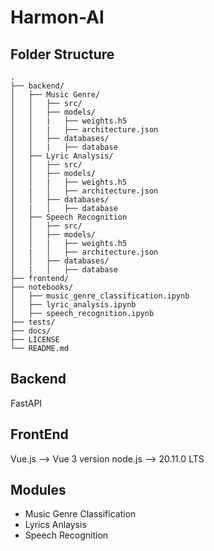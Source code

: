 # Harmon-AI

## Folder Structure

    .
    ├── backend/
    │   ├── Music Genre/
    │   │   ├── src/
    │   │   ├── models/
    │   │   |   ├── weights.h5
    │   │   |   ├── architecture.json
    │   │   ├── databases/
    │   │   |   ├── database
    │   ├── Lyric Analysis/
    │   │   ├── src/
    │   │   ├── models/
    │   │   |   ├── weights.h5
    │   |   │   ├── architecture.json
    │   │   ├── databases/
    │   |   │   ├── database
    │   ├── Speech Recognition
    │   │   ├── src/
    │   │   ├── models/
    │   │   |   ├── weights.h5
    │   |   │   ├── architecture.json
    │   │   ├── databases/
    │   |   │   ├── database 
    ├── frontend/
    ├── notebooks/   
    │   ├── music_genre_classification.ipynb
    │   ├── lyric_analysis.ipynb
    │   ├── speech_recognition.ipynb
    ├── tests/
    ├── docs/
    ├── LICENSE
    └── README.md

## Backend
FastAPI

## FrontEnd
Vue.js --> Vue 3 version
node.js --> 20.11.0 LTS

## Modules
- Music Genre Classification
- Lyrics Anlaysis
- Speech Recognition
